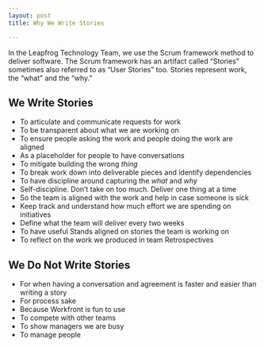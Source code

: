 ```yaml
---
layout: post
title: Why We Write Stories

---
```


<amp-img width="3967" height="2231" layout="responsive" src="/assets/images/2017-05-10-stories.png"></amp-img>

In the Leapfrog Technology Team, we use the Scrum framework method to deliver software. The Scrum framework has an artifact called “Stories” sometimes also referred to as “User Stories” too. Stories represent work, the “what” and the “why.”

## We Write Stories
* To articulate and communicate requests for work
* To be transparent about what we are working on
* To ensure people asking the work and people doing the work are aligned
* As a placeholder for people to have conversations
* To mitigate building the wrong _thing_
* To break work down into deliverable pieces and identify dependencies
* To have discipline around capturing the _what_ and _why_
* Self-discipline. Don’t take on too much. Deliver one thing at a time 
* So the team is aligned with the work and help in case someone is sick
* Keep track and understand how much effort we are spending on initiatives
* Define what the team will deliver every two weeks
* To have useful Stands aligned on stories the team is working on
* To reflect on the work we produced in team Retrospectives

## We Do Not Write Stories
* For when having a conversation and agreement is faster and easier than writing a story
* For process sake
* Because Workfront is fun to use
* To compete with other teams
* To show managers we are busy
* To manage people